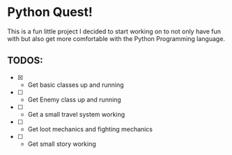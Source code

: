 # Python Quest!

This is a fun little project I decided to start working on to not only have fun with but also get more comfortable with the Python Programming language.

## TODOS:

- [x] - Get basic classes up and running
- [ ] - Get Enemy class up and running
- [ ] - Get a small travel system working
- [ ] - Get loot mechanics and fighting mechanics
- [ ] - Get small story working
